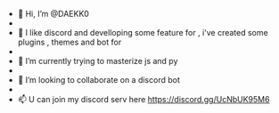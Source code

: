- 👋 Hi, I’m @DAEKK0
- 
- 👀 I like discord and develloping some feature for , i've created some plugins , themes and bot for
- 
- 🌱 I’m currently trying to masterize js and py
- 
- 💞️ I’m looking to collaborate on a discord bot
- 
- 📫 U can join my discord serv here https://discord.gg/UcNbUK95M6


